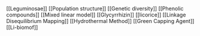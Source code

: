 [[Leguminosae]]
[[Population structure]]
[[Genetic diversity]]
[[Phenolic compounds]]
[[Mixed linear model]]
[[Glycyrrhizin]]
[[licorice]]
[[Linkage Disequilibrium Mapping]]
[[Hydrothermal Method]]
[[Green Capping Agent]]
[[Li-biomof]]
